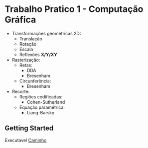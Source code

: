 # Trabalho Pratico 1 - Computação Gráfica

- Transformações geométricas 2D:
  - Translação
  - Rotação
  - Escala
  - Reflexões **X/Y/XY**
- Rasterização:
  - Retas:
    - DDA
    - Bresenham
  - Circunferência:
    - Bresenham
- Recorte:
  - Regiões codificadas:
    - Cohen-Sutherland
  - Equação paramétrica:
    - Liang-Barsky

## Getting Started

Executavel [Caminho](https://github.com/Saimom000/TP1_Paint/releases/tag/v1.0.0)
